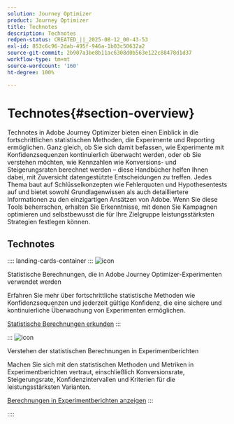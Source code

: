 ```yaml
---
solution: Journey Optimizer
product: Journey Optimizer
title: Technotes
description: Technotes
redpen-status: CREATED_||_2025-08-12_00-43-53
exl-id: 853c6c96-2dab-495f-946a-1b03c50632a2
source-git-commit: 2b907a3be8b11ac6308d0b563e122c88478d1d37
workflow-type: tm+mt
source-wordcount: '160'
ht-degree: 100%

---
```


# Technotes{#section-overview}

Technotes in Adobe Journey Optimizer bieten einen Einblick in die fortschrittlichen statistischen Methoden, die Experimente und Reporting ermöglichen. Ganz gleich, ob Sie sich damit befassen, wie Experimente mit Konfidenzsequenzen kontinuierlich überwacht werden, oder ob Sie verstehen möchten, wie Kennzahlen wie Konversions- und Steigerungsraten berechnet werden – diese Handbücher helfen Ihnen dabei, mit Zuversicht datengestützte Entscheidungen zu treffen. Jedes Thema baut auf Schlüsselkonzepten wie Fehlerquoten und Hypothesentests auf und bietet sowohl Grundlagenwissen als auch detailliertere Informationen zu den einzigartigen Ansätzen von Adobe. Wenn Sie diese Tools beherrschen, erhalten Sie Erkenntnisse, mit denen Sie Kampagnen optimieren und selbstbewusst die für Ihre Zielgruppe leistungsstärksten Strategien festlegen können.

## Technotes

:::: landing-cards-container
:::
![icon](https://cdn.experienceleague.adobe.com/icons/book.svg)

Statistische Berechnungen, die in Adobe Journey Optimizer-Experimenten verwendet werden

Erfahren Sie mehr über fortschrittliche statistische Methoden wie Konfidenzsequenzen und jederzeit gültige Konfidenz, die eine sichere und kontinuierliche Überwachung von Experimenten ermöglichen.

[Statistische Berechnungen erkunden](../using/content-management/experiment-calculations.md)
:::

:::
![icon](https://cdn.experienceleague.adobe.com/icons/chart-line.svg)

Verstehen der statistischen Berechnungen in Experimentberichten

Machen Sie sich mit den statistischen Methoden und Metriken in Experimentberichten vertraut, einschließlich Konversionsrate, Steigerungsrate, Konfidenzintervallen und Kriterien für die leistungsstärksten Varianten.

[Berechnungen in Experimentberichten anzeigen](../using/content-management/experiment-report-calculations.md)
:::

::::
